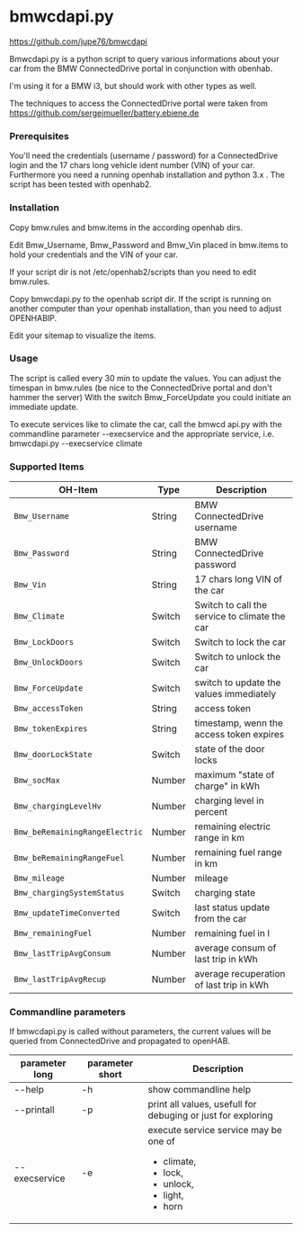 # bmwcdapi.py 
https://github.com/jupe76/bmwcdapi

Bmwcdapi.py is a python script to query various informations about your car from the BMW ConnectedDrive portal 
in conjunction with obenhab.

I'm using it for a BMW i3, but should work with other types as well.

The techniques to access the ConnectedDrive portal were taken from https://github.com/sergejmueller/battery.ebiene.de

### Prerequisites
You'll need the credentials (username / password) for a ConnectedDrive login and the 17 chars long vehicle ident number (VIN) 
of your car.
Furthermore you need a running openhab installation and python 3.x . The script has been tested with openhab2.

### Installation
Copy bmw.rules and bmw.items in the according openhab dirs.

Edit Bmw_Username, Bmw_Password and Bmw_Vin placed in bmw.items to hold your credentials and the VIN of your car.

If your script dir is not /etc/openhab2/scripts than you need to edit bmw.rules.

Copy bmwcdapi.py to the openhab script dir. If the script is running on another computer than your openhab installation, 
than you need to adjust OPENHABIP.

Edit your sitemap to visualize the items.

### Usage
The script is called every 30 min to update the values. You can adjust the timespan in bmw.rules (be nice to the 
ConnectedDrive portal and don't hammer the server)
With the switch Bmw_ForceUpdate you could initiate an immediate update.

To execute services like to climate the car, call the bmwcd api.py with the commandline parameter --execservice 
and the appropriate service, i.e. bmwcdapi.py --execservice climate

### Supported Items

| OH-Item                       | Type   | Description                        |
| ----------------------------- | ------ |------------------------------------|
|`Bmw_Username`                 | String | BMW ConnectedDrive username        |
|`Bmw_Password`                 | String | BMW ConnectedDrive password        |
|`Bmw_Vin`                      | String | 17 chars long VIN of the car       |
|`Bmw_Climate`                  | Switch | Switch to call the service to climate the car |
|`Bmw_LockDoors`                | Switch | Switch to lock the car             |
|`Bmw_UnlockDoors`              | Switch | Switch to unlock the car           |
|`Bmw_ForceUpdate`              | Switch | switch to update the values immediately|
|`Bmw_accessToken`              | String | access token                       |
|`Bmw_tokenExpires`             | String | timestamp, wenn the access token expires|
|`Bmw_doorLockState`            | Switch | state of the door locks            |
|`Bmw_socMax`                   | Number | maximum "state of charge" in kWh   |
|`Bmw_chargingLevelHv`          | Number | charging level in percent          |
|`Bmw_beRemainingRangeElectric` | Number | remaining electric range in km     |
|`Bmw_beRemainingRangeFuel`     | Number | remaining fuel range in km         |
|`Bmw_mileage`                  | Number | mileage                            |
|`Bmw_chargingSystemStatus`     | Switch | charging state                     |
|`Bmw_updateTimeConverted`      | Switch | last status update from the car    |
|`Bmw_remainingFuel`            | Number | remaining fuel in l                |
|`Bmw_lastTripAvgConsum`        | Number | average consum of last trip in kWh |
|`Bmw_lastTripAvgRecup`         | Number | average recuperation of last trip in kWh| 

### Commandline parameters
If bmwcdapi.py is called without parameters, the current values will be queried from ConnectedDrive and propagated to openHAB.

| parameter long         | parameter short | Description                                                 |
| ---------------------- | ----------------|-------------------------------------------------------------|
|--help                  | -h              | show commandline help                                       |
|--printall              | -p              | print all values, usefull for debuging or just for exploring|
|--execservice <service> | -e              | execute service service may be one of <ul><li>climate,</li><li>lock,</li><li>unlock,</li><li>light,</li><li>horn|</li></ul>|
